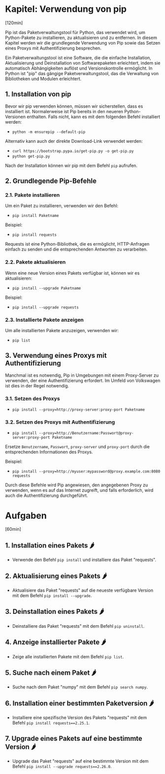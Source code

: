 # Kapitel: Verwendung von pip
[120min]

Pip ist das Paketverwaltungstool für Python, das verwendet wird, um Python-Pakete zu installieren, zu aktualisieren und zu entfernen. In diesem Kapitel werden wir die grundlegende Verwendung von Pip sowie das Setzen eines Proxys mit Authentifizierung besprechen.

Ein Paketverwaltungstool ist eine Software, die die einfache Installation, Aktualisierung und Deinstallation von Softwarepaketen erleichtert, indem sie automatisch Abhängigkeiten auflöst und Versionskontrolle ermöglicht. In Python ist "pip" das gängige Paketverwaltungstool, das die Verwaltung von Bibliotheken und Modulen erleichtert.

## 1. Installation von pip

Bevor wir pip verwenden können, müssen wir sicherstellen, dass es installiert ist. Normalerweise ist Pip bereits in den neueren Python-Versionen enthalten. Falls nicht, kann es mit dem folgenden Befehl installiert werden:

- `python -m ensurepip --default-pip`

Alternativ kann auch der direkte Download-Link verwendet werden:

- `curl https://bootstrap.pypa.io/get-pip.py -o get-pip.py`
- `python get-pip.py`

Nach der Installation können wir pip mit dem Befehl `pip` aufrufen.

## 2. Grundlegende Pip-Befehle

### 2.1. Pakete installieren

Um ein Paket zu installieren, verwenden wir den Befehl:

- `pip install Paketname`

Beispiel:

- `pip install requests`

Requests ist eine Python-Bibliothek, die es ermöglicht, HTTP-Anfragen einfach zu senden und die entsprechenden Antworten zu verarbeiten.

### 2.2. Pakete aktualisieren

Wenn eine neue Version eines Pakets verfügbar ist, können wir es aktualisieren:

- `pip install --upgrade Paketname`

Beispiel:

- `pip install --upgrade requests`

### 2.3. Installierte Pakete anzeigen

Um alle installierten Pakete anzuzeigen, verwenden wir:

- `pip list`

## 3. Verwendung eines Proxys mit Authentifizierung

Manchmal ist es notwendig, Pip in Umgebungen mit einem Proxy-Server zu verwenden, der eine Authentifizierung erfordert. Im Umfeld von Volkswagen ist dies in der Regel notwendig.

### 3.1. Setzen des Proxys

- `pip install --proxy=http://proxy-server:proxy-port Paketname`

### 3.2. Setzen des Proxys mit Authentifizierung

- `pip install --proxy=http://Benutzername:Passwort@proxy-server:proxy-port Paketname`

Ersetze `Benutzername`, `Passwort`, `proxy-server` und `proxy-port` durch die entsprechenden Informationen des Proxys.

Beispiel:

- `pip install --proxy=http://myuser:mypassword@proxy.example.com:8080 requests`

Durch diese Befehle wird Pip angewiesen, den angegebenen Proxy zu verwenden, wenn es auf das Internet zugreift, und falls erforderlich, wird auch die Authentifizierung durchgeführt.


# Aufgaben
[60min]

## 1. Installation eines Pakets 🌶️️
   - Verwende den Befehl `pip install` und installiere das Paket "requests".

## 2. Aktualisierung eines Pakets 🌶️️
   - Aktualisiere das Paket "requests" auf die neueste verfügbare Version mit dem Befehl `pip install --upgrade`.

## 3. Deinstallation eines Pakets 🌶️️
   - Deinstalliere das Paket "requests" mit dem Befehl `pip uninstall`.

## 4. Anzeige installierter Pakete 🌶️️
   - Zeige alle installierten Pakete mit dem Befehl `pip list`.

## 5. Suche nach einem Paket 🌶️️
   - Suche nach dem Paket "numpy" mit dem Befehl `pip search numpy`.

## 6. Installation einer bestimmten Paketversion 🌶️️
   - Installiere eine spezifische Version des Pakets "requests" mit dem Befehl `pip install requests==2.25.1`.

## 7. Upgrade eines Pakets auf eine bestimmte Version 🌶️️
   - Upgrade das Paket "requests" auf eine bestimmte Version mit dem Befehl `pip install --upgrade requests==2.26.0`.
   